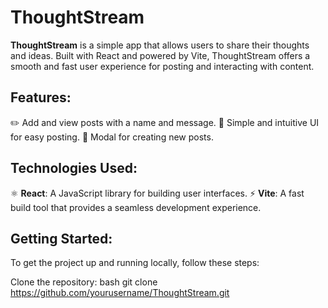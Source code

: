 # ThoughtStream

**ThoughtStream** is a simple app that allows users to share their thoughts and ideas. Built with React and powered by Vite, ThoughtStream offers a smooth and fast user experience for posting and interacting with content.

## Features:
 ✏️ Add and view posts with a name and message.
 🌟 Simple and intuitive UI for easy posting.
 📝 Modal for creating new posts.

## Technologies Used:
⚛️ **React**: A JavaScript library for building user interfaces.
⚡ **Vite**: A fast build tool that provides a seamless development experience.

## Getting Started:
To get the project up and running locally, follow these steps:

Clone the repository:
   bash
   git clone https://github.com/yourusername/ThoughtStream.git

